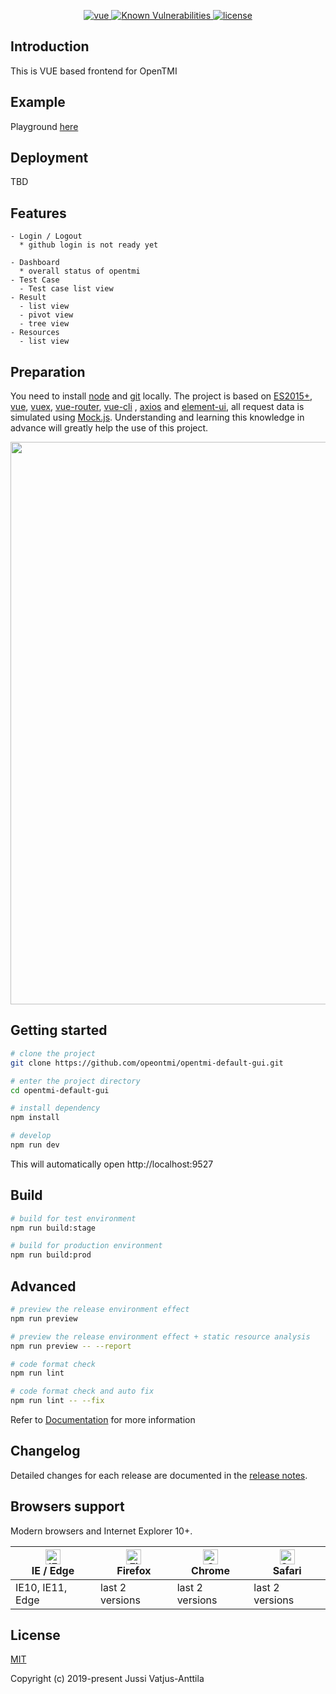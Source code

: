 
<p align="center">
  <a href="https://github.com/vuejs/vue">
    <img src="https://img.shields.io/badge/opentmi_ui-0.2.0-brightgreen.svg" alt="vue">
  </a>
  <a href="https://snyk.io/test/github/OpenTMI/opentmi-default-gui?targetFile=package.json">
    <img src="https://snyk.io/test/github/OpenTMI/opentmi-default-gui/badge.svg?targetFile=package.json" alt="Known Vulnerabilities" data-canonical-src="https://snyk.io/test/github/OpenTMI/opentmi-default-gui?targetFile=package.json" style="max-width:100%;">
  </a>
  <a href="https://github.com/PanJiaChen/vue-element-admin/blob/master/LICENSE">
    <img src="https://img.shields.io/github/license/mashape/apistatus.svg" alt="license">
  </a>
  
</p>

## Introduction

This is VUE based frontend for OpenTMI


## Example
Playground [here](http://opentmi.github.io/opentmi-default-gui/)

## Deployment

TBD


## Features

```
- Login / Logout
  * github login is not ready yet

- Dashboard
  * overall status of opentmi
- Test Case
  - Test case list view
- Result
  - list view
  - pivot view
  - tree view
- Resources
  - list view
```


## Preparation

You need to install [node](https://nodejs.org/) and [git](https://git-scm.com/) locally. The project is based on [ES2015+](https://es6.ruanyifeng.com/), [vue](https://cn.vuejs.org/index.html), [vuex](https://vuex.vuejs.org/zh-cn/), [vue-router](https://router.vuejs.org/zh-cn/), [vue-cli](https://github.com/vuejs/vue-cli) , [axios](https://github.com/axios/axios) and [element-ui](https://github.com/ElemeFE/element), all request data is simulated using [Mock.js](https://github.com/nuysoft/Mock).
Understanding and learning this knowledge in advance will greatly help the use of this project.

 <p align="center">
  <img width="900" src="https://wpimg.wallstcn.com/a5894c1b-f6af-456e-82df-1151da0839bf.png">
</p>

## Getting started

```bash
# clone the project
git clone https://github.com/opeontmi/opentmi-default-gui.git

# enter the project directory
cd opentmi-default-gui

# install dependency
npm install

# develop
npm run dev
```

This will automatically open http://localhost:9527

## Build

```bash
# build for test environment
npm run build:stage

# build for production environment
npm run build:prod
```

## Advanced

```bash
# preview the release environment effect
npm run preview

# preview the release environment effect + static resource analysis
npm run preview -- --report

# code format check
npm run lint

# code format check and auto fix
npm run lint -- --fix
```

Refer to [Documentation](https://panjiachen.github.io/vue-element-admin-site/guide/essentials/deploy.html) for more information

## Changelog

Detailed changes for each release are documented in the [release notes](https://github.com/opentmi/opentmi-default-gui/releases).

## Browsers support

Modern browsers and Internet Explorer 10+.

| [<img src="https://raw.githubusercontent.com/alrra/browser-logos/master/src/edge/edge_48x48.png" alt="IE / Edge" width="24px" height="24px" />](https://godban.github.io/browsers-support-badges/)</br>IE / Edge | [<img src="https://raw.githubusercontent.com/alrra/browser-logos/master/src/firefox/firefox_48x48.png" alt="Firefox" width="24px" height="24px" />](https://godban.github.io/browsers-support-badges/)</br>Firefox | [<img src="https://raw.githubusercontent.com/alrra/browser-logos/master/src/chrome/chrome_48x48.png" alt="Chrome" width="24px" height="24px" />](https://godban.github.io/browsers-support-badges/)</br>Chrome | [<img src="https://raw.githubusercontent.com/alrra/browser-logos/master/src/safari/safari_48x48.png" alt="Safari" width="24px" height="24px" />](https://godban.github.io/browsers-support-badges/)</br>Safari |
| --------- | --------- | --------- | --------- |
| IE10, IE11, Edge| last 2 versions| last 2 versions| last 2 versions

## License

[MIT](LICENSE)

Copyright (c) 2019-present Jussi Vatjus-Anttila
